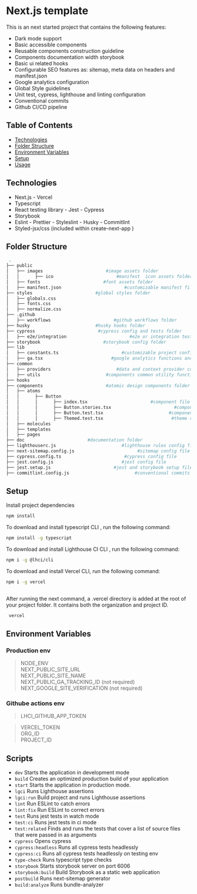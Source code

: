 # Next.js template 
  
This is an next started project that contains the following features:

- Dark mode support
- Basic accessible components
- Reusable components construction guideline
- Components documentation width storybook
- Basic ui related hooks
- Configurable SEO features as: sitemap, meta data on headers and manifest.json
- Google analytics  configuration
- Global Style guidelines
- Unit test, cypress, lighthouse and linting configuration
- Conventional commits
- Github CI/CD pipeline

## Table of Contents

- [Technologies](#technologies)
- [Folder Structure](#folder-structure)
- [Environment Variables](#environment-variables)
- [Setup](#setup)
- [Usage](#usage)

## Technologies
   
- Next.js - Vercel
- Typescript
- React testing library - Jest - Cypress
- Storybook
- Eslint - Prettier - Styleslint - Husky - Commitlint
- Styled-jsx/css (included within create-next-app )
    
## Folder Structure   
```bash
 .   
├── public  
│   ├── images                        #image assets folder    
│   │      ├── ico                        #manifest  icon assets folder   
│   ├── fonts                        #font assets folder     
│   ├── manifest.json                        #customizable manifest file   
├── styles                        #global styles folder    
│   ├── globals.css     
│   ├── fonts.css     
│   ├── normalize.css     
├── .github  
│   ├── workflows                        #github workflows folder  
├── husky                         #husky hooks folder  
├── cypress                        #cypress config and tests folder  
│   ├── e2e/integration                        #e2e or integration tests folder  
├── storybook                        #storybook config folder  
├── lib  
│   ├── constants.ts                        #customizable project config constants
│   ├── ga.tsx                          #google analytics functions and script component  
├── common   
│   ├── providers                         #data and context provider components folder   
│   ├── utils                         #components common utility functions and types folder  
├── hooks 
├── components                        #atomic design components folder  
│   ├── atoms   
│   │      ├── Button  
│   │      │      ├── index.tsx                        #component file  
│   │      │      ├── Button.stories.tsx                        #component storybook file  
│   │      │      ├── Button.test.tsx                         #component tests file  
│   │      │      ├── Themed.test.tsx                          #theme consumer component file  
│   ├── molecules    
│   ├── templates    
│   ├── pages    
├── doc                        #documentation folder  
├── lighthouserc.js                         #lighthouse rules config file  
├── next-sitemap.config.js                        #sitemap config file  
├── cypress.config.ts                        #cypress config file  
├── jest.config.js                          #jest config file  
├── jest.setup.js                        #jest and storybook setup file    
├── commitlint.config.js                         #conventional commits config file   

```
## Setup   

Install project dependencies  
  
```bash
npm install
```

To download and install  typescript CLI , run the following command:
     
```bash
npm install -g typescript
```

To download and install  Lighthouse CI CLI , run the following command:
     
```bash
npm i -g @lhci/cli 
```
   
To download and install Vercel CLI, run the following command:   
    
```bash
npm i -g vercel
   
```  
After running the next command, a .vercel directory is added at the root of your project folder. It contains both the organization and project ID.    
   
```bash
 vercel
```  



## Environment Variables

### Production env  
   
 >NODE_ENV  
 >NEXT_PUBLIC_SITE_URL  
 >NEXT_PUBLIC_SITE_NAME   
 >NEXT_PUBLIC_GA_TRACKING_ID          (not required)   
 >NEXT_GOOGLE_SITE_VERIFICATION     (not required)  
   
   
### Githube actions env  
     
>LHCI_GITHUB_APP_TOKEN  
   
>VERCEL_TOKEN  
>ORG_ID  
>PROJECT_ID  
    
## Scripts

*   `dev`  Starts the application in development mode
*   `build` Creates an optimized production build of your application
*   `start`  Starts the application in production mode.
*   `lgci`  Runs Lighthouse assertions
*   `lgci:run` Build project and runs Lighthouse assertions
*   `lint`  Run ESLint to catch errors
*   `lint:fix`  Run ESLint to correct errors
*   `test`  Runs jest tests in watch mode
*   `test:ci`  Runs jest tests in ci mode
*   `test:related`  Finds and runs the tests that cover a list of source files that were passed in as arguments
*   `cypress`  Opens cypress
*   `cypress:headless`  Runs all cypress tests headlessly
*   `cypress:ci` Runs all cypress tests headlessly on testing env
*   `type-check`   Runs typescript type checks
*   `storybook`  Starts storybook server on port 6006
*   `storybook:build` Build Storybook as a static web application
*   `postbuild` Runs next-sitemap generator  
*   `build:analyze` Runs bundle-analyzer
  